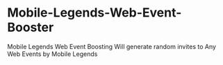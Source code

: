 # Mobile-Legends-Web-Event-Booster
Mobile Legends Web Event Boosting Will generate random invites to Any Web Events by Mobile Legends

